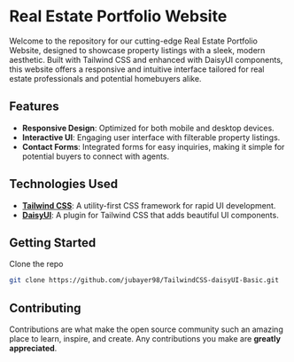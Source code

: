 # Real Estate Portfolio Website

Welcome to the repository for our cutting-edge Real Estate Portfolio Website, designed to showcase property listings with a sleek, modern aesthetic. Built with Tailwind CSS and enhanced with DaisyUI components, this website offers a responsive and intuitive interface tailored for real estate professionals and potential homebuyers alike.

## Features

- **Responsive Design**: Optimized for both mobile and desktop devices.
- **Interactive UI**: Engaging user interface with filterable property listings.
- **Contact Forms**: Integrated forms for easy inquiries, making it simple for potential buyers to connect with agents.

## Technologies Used

- **[Tailwind CSS](https://tailwindcss.com/)**: A utility-first CSS framework for rapid UI development.
- **[DaisyUI](https://daisyui.com/)**: A plugin for Tailwind CSS that adds beautiful UI components.

## Getting Started

Clone the repo
   ```sh
   git clone https://github.com/jubayer98/TailwindCSS-daisyUI-Basic.git
   ```

## Contributing

Contributions are what make the open source community such an amazing place to learn, inspire, and create. Any contributions you make are **greatly appreciated**.
